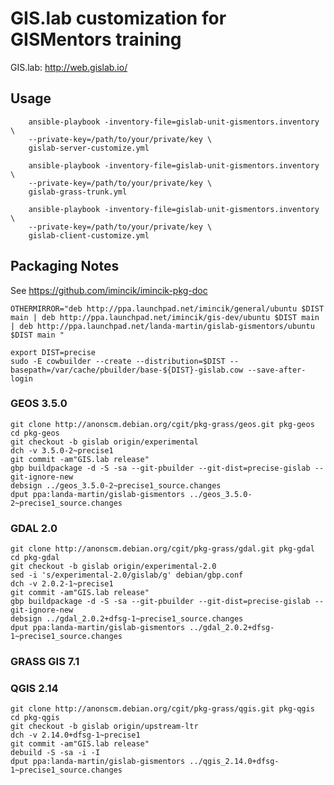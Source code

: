 # GIS.lab customization for GISMentors training

GIS.lab: http://web.gislab.io/

## Usage

        ansible-playbook -inventory-file=gislab-unit-gismentors.inventory \
        --private-key=/path/to/your/private/key \
        gislab-server-customize.yml
   
        ansible-playbook -inventory-file=gislab-unit-gismentors.inventory \
        --private-key=/path/to/your/private/key \
        gislab-grass-trunk.yml
   
        ansible-playbook -inventory-file=gislab-unit-gismentors.inventory \
        --private-key=/path/to/your/private/key \
        gislab-client-customize.yml

## Packaging Notes

See https://github.com/imincik/imincik-pkg-doc

    OTHERMIRROR="deb http://ppa.launchpad.net/imincik/general/ubuntu $DIST main | deb http://ppa.launchpad.net/imincik/gis-dev/ubuntu $DIST main | deb http://ppa.launchpad.net/landa-martin/gislab-gismentors/ubuntu $DIST main "
    
    export DIST=precise
    sudo -E cowbuilder --create --distribution=$DIST --basepath=/var/cache/pbuilder/base-${DIST}-gislab.cow --save-after-login

### GEOS 3.5.0

    git clone http://anonscm.debian.org/cgit/pkg-grass/geos.git pkg-geos
    cd pkg-geos
    git checkout -b gislab origin/experimental
    dch -v 3.5.0-2~precise1
    git commit -am"GIS.lab release"
    gbp buildpackage -d -S -sa --git-pbuilder --git-dist=precise-gislab --git-ignore-new
    debsign ../geos_3.5.0-2~precise1_source.changes
    dput ppa:landa-martin/gislab-gismentors ../geos_3.5.0-2~precise1_source.changes
    
### GDAL 2.0

    git clone http://anonscm.debian.org/cgit/pkg-grass/gdal.git pkg-gdal
    cd pkg-gdal
    git checkout -b gislab origin/experimental-2.0
    sed -i 's/experimental-2.0/gislab/g' debian/gbp.conf
    dch -v 2.0.2-1~precise1
    git commit -am"GIS.lab release"
    gbp buildpackage -d -S -sa --git-pbuilder --git-dist=precise-gislab --git-ignore-new
    debsign ../gdal_2.0.2+dfsg-1~precise1_source.changes
    dput ppa:landa-martin/gislab-gismentors ../gdal_2.0.2+dfsg-1~precise1_source.changes

### GRASS GIS 7.1

### QGIS 2.14

    git clone http://anonscm.debian.org/cgit/pkg-grass/qgis.git pkg-qgis
    cd pkg-qgis
    git checkout -b gislab origin/upstream-ltr
    dch -v 2.14.0+dfsg-1~precise1
    git commit -am"GIS.lab release"
    debuild -S -sa -i -I
    dput ppa:landa-martin/gislab-gismentors ../qgis_2.14.0+dfsg-1~precise1_source.changes

